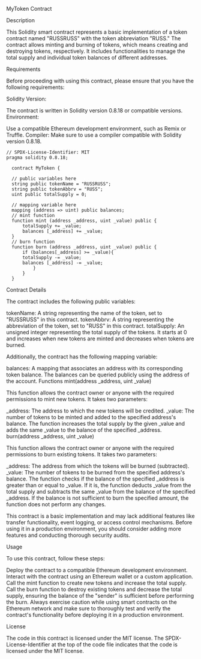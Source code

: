 MyToken Contract

Description

This Solidity smart contract represents a basic implementation of a token contract named "RUSSRUSS" with the token abbreviation "RUSS." The contract allows minting and burning of tokens, which means creating and destroying tokens, respectively. It includes functionalities to manage the total supply and individual token balances of different addresses.

Requirements

Before proceeding with using this contract, please ensure that you have the following requirements:

Solidity Version: 

The contract is written in Solidity version 0.8.18 or compatible versions.
Environment:

Use a compatible Ethereum development environment, such as Remix or Truffle.
Compiler:
Make sure to use a compiler compatible with Solidity version 0.8.18.

    // SPDX-License-Identifier: MIT
    pragma solidity 0.8.18;

      contract MyToken {

      // public variables here
      string public tokenName = "RUSSRUSS";
      string public tokenAbbrv = "RUSS";
      uint public totalSupply = 0;

      // mapping variable here
      mapping (address => uint) public balances;
      // mint function
      function mint (address _address, uint _value) public {
          totalSupply += _value;
          balances [_address] += _value;    
      }
      // burn function
      function burn (address _address, uint _value) public {
          if (balances[_address] >= _value){
          totalSupply -= _value;
          balances [_address] -= _value;  
              }   
          }
      }

Contract Details

The contract includes the following public variables:

tokenName: A string representing the name of the token, set to "RUSSRUSS" in this contract.
tokenAbbrv: A string representing the abbreviation of the token, set to "RUSS" in this contract.
totalSupply: An unsigned integer representing the total supply of the tokens. It starts at 0 and increases when new tokens are minted and decreases when tokens are burned.

Additionally, the contract has the following mapping variable:

balances: A mapping that associates an address with its corresponding token balance. The balances can be queried publicly using the address of the account.
Functions
mint(address _address, uint _value)

This function allows the contract owner or anyone with the required permissions to mint new tokens. It takes two parameters:

_address: The address to which the new tokens will be credited.
_value: The number of tokens to be minted and added to the specified address's balance.
The function increases the total supply by the given _value and adds the same _value to the balance of the specified _address.
burn(address _address, uint _value)

This function allows the contract owner or anyone with the required permissions to burn existing tokens. It takes two parameters:

_address: The address from which the tokens will be burned (subtracted).
_value: The number of tokens to be burned from the specified address's balance.
The function checks if the balance of the specified _address is greater than or equal to _value. If it is, the function deducts _value from the total supply and subtracts the same _value from the balance of the specified _address. If the balance is not sufficient to burn the specified amount, the function does not perform any changes.


This contract is a basic implementation and may lack additional features like transfer functionality, event logging, or access control mechanisms. Before using it in a production environment, you should consider adding more features and conducting thorough security audits.

Usage

To use this contract, follow these steps:

Deploy the contract to a compatible Ethereum development environment.
Interact with the contract using an Ethereum wallet or a custom application.
Call the mint function to create new tokens and increase the total supply.
Call the burn function to destroy existing tokens and decrease the total supply, ensuring the balance of the "sender" is sufficient before performing the burn.
Always exercise caution while using smart contracts on the Ethereum network and make sure to thoroughly test and verify the contract's functionality before deploying it in a production environment.

License

The code in this contract is licensed under the MIT license. The SPDX-License-Identifier at the top of the code file indicates that the code is licensed under the MIT license.
